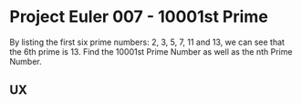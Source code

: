 # Project Euler 007 - 10001st Prime

By listing the first six prime numbers: 2, 3, 5, 7, 11 and 13, we can see that the 6th prime is 13.  Find the 10001st Prime Number as well as the nth Prime Number.

## UX

